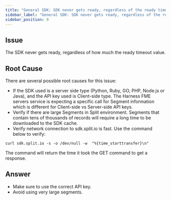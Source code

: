 ```yaml
---
title: "General SDK: SDK never gets ready, regardless of the ready timeout value"
sidebar_label: "General SDK: SDK never gets ready, regardless of the ready timeout value"
sidebar_position: 9
---
```


## Issue

The SDK never gets ready, regardless of how much the ready timeout value.

## Root Cause

There are several possible root causes for this issue:

* If the SDK used is a server side type (Python, Ruby, GO, PHP, Node.js or Java), and the API key used is Client-side type. The Harness FME servers service is expecting a specific call for Segment information which is different for Client-side vs Server-side API keys.
* Verify if there are large Segments in Split environment. Segments that contain tens of thousands of records will require a long time to be downloaded to the SDK cache.
* Verify network connection to sdk.split.io is fast. Use the command below to verify:
```
curl sdk.split.io -s -o /dev/null -w  "%{time_starttransfer}\n"
```
The command will return the time it took the GET command to get a response.

## Answer

* Make sure to use the correct API key.
* Avoid using very large segments.